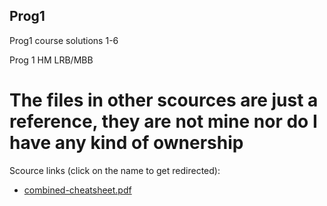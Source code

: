 ## Prog1
 Prog1 course solutions 1-6 

 Prog 1 HM LRB/MBB


# The files in other scources are just a reference, they are not mine nor do I have any kind of ownership
 Scource links (click on the name to get redirected):
 
 * [combined-cheatsheet.pdf](http://parallel.vub.ac.be/education/python/cheatsheets/combined-cheatsheet.pdf)
 


